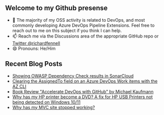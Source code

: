 ## Welcome to my Github presense

- 💬 The majority of my OSS activity is related to DevOps, and most commonly developing Azure DevOps Pipeline Extensions. Feel free to reach out to me on this subject if you think I can help.
- 📫 Reach me via the Discussions area of the appropriate GitHub repo or [Twitter @richardfennell](https://twitter.com/richardfennell)
- 😄 Pronouns: He/Him

## Recent Blog Posts
<!-- BLOG-POST-LIST:START -->
- [Showing OWASP Dependency Check results in SonarCloud](https://blogs.blackmarble.co.uk/rfennell/linking-dependencycheck-and-sonarcloud/)
- [Clearing the AssignedTo field on an Azure DevOps Work items with the AZ CLI](https://blogs.blackmarble.co.uk/rfennell/clearing-the-assigned-to-field-with-az-cli/)
- [Book Review &quot;Accelerate DevOps with GitHub&quot; by Michael Kaufmann](https://blogs.blackmarble.co.uk/rfennell/book-review-accelerate-devops-with-github/)
- [Why has my HP printer become a DVD? A fix for HP USB Printers not being detected on Windows 10/11](https://blogs.blackmarble.co.uk/rfennell/why-has-my-printer-become-a-drive/)
- [Why has my MVC site stopped working?](https://blogs.blackmarble.co.uk/rfennell/why-has-my-mvc-site-stopped-working/)
<!-- BLOG-POST-LIST:END -->


<!--
**rfennell/rfennell** is a ✨ _special_ ✨ repository because its `README.md` (this file) appears on your GitHub profile.

Here are some ideas to get you started:

- 🔭 I’m currently working on ...
- 🌱 I’m currently learning ...
- 👯 I’m looking to collaborate on ...
- 🤔 I’m looking for help with ...
- 💬 Ask me about ...
- 📫 How to reach me: ...
- 😄 Pronouns: ...
- ⚡ Fun fact: ...
-->

